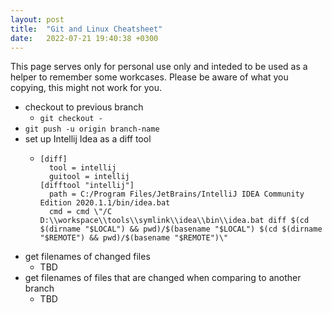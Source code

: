 ```yaml
---
layout: post
title:  "Git and Linux Cheatsheet"
date:   2022-07-21 19:40:38 +0300
---
```

This page serves only for personal use only and inteded to be used as a helper to remember some workcases. Please be aware of what you copying, this might not work for you.

- checkout to previous branch
  - `git checkout -`
- `git push -u origin branch-name`
- set up Intellij Idea as a diff tool
  - ```
    [diff]
      tool = intellij
      guitool = intellij
    [difftool "intellij"]
      path = C:/Program Files/JetBrains/IntelliJ IDEA Community Edition 2020.1.1/bin/idea.bat
      cmd = cmd \"/C D:\\workspace\\tools\\symlink\\idea\\bin\\idea.bat diff $(cd $(dirname "$LOCAL") && pwd)/$(basename "$LOCAL") $(cd $(dirname "$REMOTE") && pwd)/$(basename "$REMOTE")\"
    ```
- get filenames of changed files
  - TBD
- get filenames of files that are changed when comparing to another branch
  - TBD
